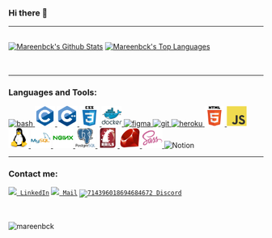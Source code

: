 ### Hi there 👋

<!--
**Mareenbck/Mareenbck** is a ✨ _special_ ✨ repository because its `README.md` (this file) appears on your GitHub profile.

-->
---

<br>
<div>
  <a href="https://github.com/anuraghazra/github-readme-stats"><img alt="Mareenbck's Github Stats" src="https://denvercoder1-github-readme-stats.vercel.app/api/?username=Mareenbck&show_icons=true&include_all_commits=true&theme=dracula&hide_border=true" height="192px"/></a>
  <a href="https://github.com/anuraghazra/github-readme-stats"><img alt="Mareenbck's Top Languages" src="https://denvercoder1-github-readme-stats.vercel.app/api/top-langs/?username=Mareenbck&layout=compact&theme=dracula&hide_border=true" height="192px"/></a>
</div>
<br><br>

---

<h3 align="left">Languages and Tools:</h3>
<p align="left"> <a href="https://www.gnu.org/software/bash/" target="_blank" rel="noreferrer"> <img src="https://cdn-icons-png.flaticon.com/512/919/919837.png" alt="bash" width="40" height="40"/> </a> <a href="https://www.cprogramming.com/" target="_blank" rel="noreferrer"> <img src="https://raw.githubusercontent.com/devicons/devicon/master/icons/c/c-original.svg" alt="c" width="40" height="40"/> </a> <a href="https://www.w3schools.com/cpp/" target="_blank" rel="noreferrer"> <img src="https://raw.githubusercontent.com/devicons/devicon/master/icons/cplusplus/cplusplus-original.svg" alt="cplusplus" width="40" height="40"/> </a> <a href="https://www.w3schools.com/css/" target="_blank" rel="noreferrer"> <img src="https://raw.githubusercontent.com/devicons/devicon/master/icons/css3/css3-original-wordmark.svg" alt="css3" width="40" height="40"/> </a> <a href="https://www.docker.com/" target="_blank" rel="noreferrer"> <img src="https://raw.githubusercontent.com/devicons/devicon/master/icons/docker/docker-original-wordmark.svg" alt="docker" width="40" height="40"/> </a> <a href="https://www.figma.com/" target="_blank" rel="noreferrer"> <img src="https://www.vectorlogo.zone/logos/figma/figma-icon.svg" alt="figma" width="40" height="40"/> </a> <a href="https://git-scm.com/" target="_blank" rel="noreferrer"> <img src="https://www.vectorlogo.zone/logos/git-scm/git-scm-icon.svg" alt="git" width="40" height="40"/> </a> <a href="https://heroku.com" target="_blank" rel="noreferrer"> <img src="https://www.vectorlogo.zone/logos/heroku/heroku-icon.svg" alt="heroku" width="40" height="40"/> </a> <a href="https://www.w3.org/html/" target="_blank" rel="noreferrer"> <img src="https://raw.githubusercontent.com/devicons/devicon/master/icons/html5/html5-original-wordmark.svg" alt="html5" width="40" height="40"/> </a> <a href="https://developer.mozilla.org/en-US/docs/Web/JavaScript" target="_blank" rel="noreferrer"> <img src="https://raw.githubusercontent.com/devicons/devicon/master/icons/javascript/javascript-original.svg" alt="javascript" width="40" height="40"/> </a> <a href="https://www.linux.org/" target="_blank" rel="noreferrer"> <img src="https://raw.githubusercontent.com/devicons/devicon/master/icons/linux/linux-original.svg" alt="linux" width="40" height="40"/> </a> <a href="https://www.mysql.com/" target="_blank" rel="noreferrer"> <img src="https://raw.githubusercontent.com/devicons/devicon/master/icons/mysql/mysql-original-wordmark.svg" alt="mysql" width="40" height="40"/> </a> <a href="https://www.nginx.com" target="_blank" rel="noreferrer"> <img src="https://raw.githubusercontent.com/devicons/devicon/master/icons/nginx/nginx-original.svg" alt="nginx" width="40" height="40"/> </a> <a href="https://www.postgresql.org" target="_blank" rel="noreferrer"> <img src="https://raw.githubusercontent.com/devicons/devicon/master/icons/postgresql/postgresql-original-wordmark.svg" alt="postgresql" width="40" height="40"/> </a> <a href="https://rubyonrails.org" target="_blank" rel="noreferrer"> <img src="https://raw.githubusercontent.com/devicons/devicon/master/icons/rails/rails-original-wordmark.svg" alt="rails" width="40" height="40"/> </a> <a href="https://www.ruby-lang.org/en/" target="_blank" rel="noreferrer"> <img src="https://raw.githubusercontent.com/devicons/devicon/master/icons/ruby/ruby-original.svg" alt="ruby" width="40" height="40"/> </a> <a href="https://sass-lang.com" target="_blank" rel="noreferrer"> <img src="https://raw.githubusercontent.com/devicons/devicon/master/icons/sass/sass-original.svg" alt="sass" width="40" height="40"/> </a> <img alt="Notion" src="https://img.shields.io/badge/-Notion-000000?style=flat-square&logo=Notion&logoColor=white" height="30px"/> </p>

---
<h3 align="left">Contact me:</h3>
<div">
  <code><a href="https://www.linkedin.com/in/marine-bascunana" title=" Linkedin Profile " target="_blank"><img width="22" src="https://cdn-icons-png.flaticon.com/512/3938/3938061.png"> LinkedIn</a></code>               
  <code><a href="mailto:marine.bascunana@gmail.com?subject=[GitHub]%20🔥%20Prise%20de%20contact&body=Bonjour%20Marine%2C%0A%0AJe%20viens%20vers%20toi%20aujourd%27hui%20apr%C3%A8s%20avoir%20vu%20ton%20profil%20GitHub%20pour%20..."  title=" Mail " target="_blank"><img width="22" src="https://cdn-icons-png.flaticon.com/512/9380/9380989.png"/> Mail</a></code>
<code><a href="https://discord.gg/714396018694684672" target="blank"><img src="https://cdn-icons-png.flaticon.com/512/3670/3670157.png" alt="714396018694684672" heigh="22px" width="22px"> Discord</a></code>

</div>
<br><br><br>

<p align="left"> <img src="https://komarev.com/ghpvc/?username=mareenbck&label=Profile%20views&color=0e75b6&style=flat" alt="mareenbck" /> </p>
